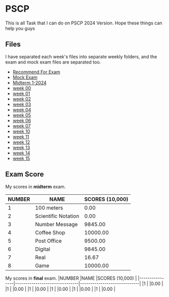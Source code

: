 # PSCP

This is all Task that I can do on PSCP 2024 Version. Hope these things can help you guys



## Files

I have separated each week's files into separate weekly folders, and the exam and mock exam files are separated too.
- [Recommend For Exam](https://github.com/Yossaphol/pscp-1-2024/tree/main/Recommend)
- [Mock Exam](https://github.com/Yossaphol/pscp-1-2024/tree/main/Mock%20Exam)
- [Midterm 1-2024](https://github.com/Yossaphol/pscp-1-2024/tree/main/Midterm%201-2024)
- [week 00](https://github.com/Yossaphol/pscp-1-2024/tree/main/week%2000)
- [week 01](https://github.com/Yossaphol/pscp-1-2024/tree/main/week%2001)
- [week 02](https://github.com/Yossaphol/pscp-1-2024/tree/main/week%2002)
- [week 03](https://github.com/Yossaphol/pscp-1-2024/tree/main/week%2003)
- [week 04](https://github.com/Yossaphol/pscp-1-2024/tree/main/week%2004)
- [week 05](https://github.com/Yossaphol/pscp-1-2024/tree/main/week%2005)
- [week 06](https://github.com/Yossaphol/pscp-1-2024/tree/main/week%2006)
- [week 07](https://github.com/Yossaphol/pscp-1-2024/tree/main/week%2007)
- [week 10](https://github.com/Yossaphol/pscp-1-2024/tree/main/week%2010)
- [week 11](https://github.com/Yossaphol/pscp-1-2024/tree/main/week%2011)
- [week 12](https://github.com/Yossaphol/pscp-1-2024/tree/main/week%2012)
- [week 13](https://github.com/Yossaphol/pscp-1-2024/tree/main/week%2013)
- [week 14](https://github.com/Yossaphol/pscp-1-2024/tree/main/week%2014)
- [week 15](https://github.com/Yossaphol/pscp-1-2024/tree/main/week%2015)
## Exam Score

My scores in **midterm** exam.

|NUMBER          |NAME                           |SCORES (10,000)              |
|----------------|-------------------------------|-----------------------------|
|1               |100 meters                     |0.00                         |
|2               |Scientific Notation            |0.00                         |
|3               |Number Message                 |9845.00                      |
|4               |Coffee Shop                    |10000.00                     |
|5               |Post Office                    |9500.00                      |
|6               |Digital                        |9845.00                      |
|7               |Real                           |16.67                        |
|8               |Game                           |10000.00                     |


My scores in **final** exam.
|NUMBER          |NAME                           |SCORES (10,000)              |
|----------------|-------------------------------|-----------------------------|
|1               |                               |0.00                         |
|1               |                               |0.00                         |
|1               |                               |0.00                         |
|1               |                               |0.00                         |
|1               |                               |0.00                         |
|1               |                               |0.00                         |

